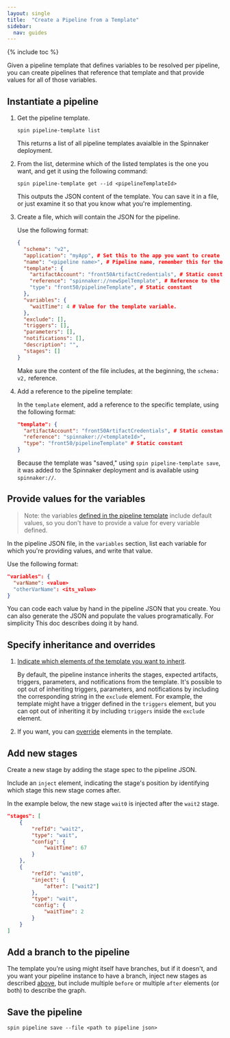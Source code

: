 ```yaml
---
layout: single
title:  "Create a Pipeline from a Template"
sidebar:
  nav: guides
---
```


{% include toc %}

Given a pipeline template that defines variables to be resolved per pipeline,
you can create pipelines that reference that template and that provide values
for all of those variables.

## Instantiate a pipeline

1. Get the pipeline template.

    `spin pipeline-template list`

    This returns a list of all pipeline templates avaialble in the Spinnaker
    deployment.

1. From the list, determine which of the listed templates is the one you want,
and get it using the following command:

   `spin pipeline-template get --id <pipelineTemplateId>`

   This outputs the JSON content of the template. You can save it in a file, or
   just examine it so that you know what you're implementing.

1. Create a file, which will contain the JSON for the pipeline.

   Use the following format:

   ```json
   {
     "schema": "v2",
     "application": "myApp", # Set this to the app you want to create the pipeline in.
     "name": "<pipeline name>", # Pipeline name, remember this for the next part.
     "template": {
       "artifactAccount": "front50ArtifactCredentials", # Static constant
       "reference": "spinnaker://newSpelTemplate", # Reference to the pipeline template we published above. We saved it in Spinnaker, so we prefix the template id with ‘spinnaker://’.
       "type": "front50/pipelineTemplate", # Static constant
     },
     "variables": {
       "waitTime": 4 # Value for the template variable.
     },
     "exclude": [],
     "triggers": [],
     "parameters": [],
     "notifications": [],
     "description": "",
     "stages": []
   }
   ```

   Make sure the content of the file includes, at the beginning, the `schema: v2,` reference.

1. Add a reference to the pipeline template:

   In the `template` element, add a reference to the specific template, using
   the following format:

   ```json
   "template": {
     "artifactAccount": "front50ArtifactCredentials", # Static constant
     "reference": "spinnaker://<templateId>",
     "type": "front50/pipelineTemplate" # Static constant
   }
   ```
   
   Because the template was "saved," using `spin pipeline-template save`, it
   was added to the Spinnaker deployment and is available using `spinnaker://`.

## Provide values for the variables

> Note: the variables [defined in the pipeline
> template](/guides/user/pipeline/pipeline-templates/create/#3-edit-the-file-for-template-format)
> include default values, so you don't have to provide a value for every variable defined.

In the pipeline JSON file, in the `variables` section, list each variable
for which you're providing values, and write that value.

   Use the following format:

   ```json
   "variables": {
     "varName": <value>
     "otherVarName": <its_value>
   }
   ```
You can code each value by hand in the pipeline JSON that you create. You can
also generate the JSON and populate the values programatically. For simplicity
This doc describes doing it by hand.


## Specify inheritance and overrides

1. [Indicate which elements of the template you want to
inherit](/guides/user/pipeline/pipeline-templates/override/).

   By default, the pipeline instance inherits the stages, expected artifacts, triggers, parameters, and notifications from the template.
   It's possible to opt out of inheriting triggers, parameters, and notifications by including the corresponding string in the `exclude` element.
   For example, the template might have a trigger defined in the `triggers` element, but you can opt out of inheriting it by including `triggers` inside the `exclude` element.

1. If you want, you can
[override](/guides/user/pipeline/pipeline-templates/override/) elements in the
template.

## Add new stages

Create a new stage by adding the stage spec to the pipeline JSON.

Include an `inject` element, indicating the stage's position by identifying
which stage this new stage comes after.

In the example below, the new stage `wait0` is injected after the `wait2`
stage.

```json
"stages": [
    {
        "refId": "wait2",
        "type": "wait",
        "config": {
            "waitTime": 67
        }
    },
    {
        "refId": "wait0",
        "inject": {
            "after": ["wait2"]
        },
        "type": "wait",
        "config": {
            "waitTime": 2
        }
    }
]
```

## Add a branch to the pipeline

The template you're using might itself have branches, but if it doesn't, and
you want your pipeline instance to have a branch, inject new stages as
described [above](#add-new-stages), but include multiple `before` or multiple
`after` elements (or both) to describe the graph. 

## Save the pipeline

`spin pipeline save --file <path to pipeline json>`
